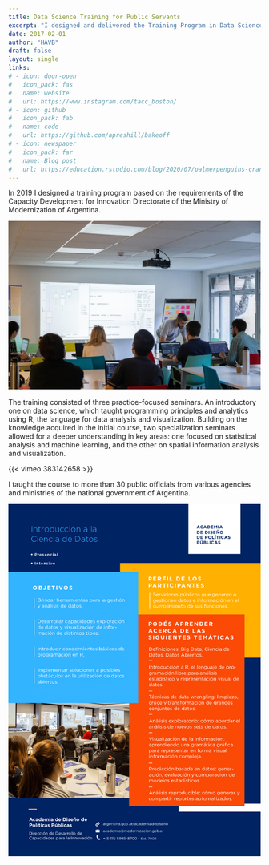 ```yaml
---
title: Data Science Training for Public Servants
excerpt: "I designed and delivered the Training Program in Data Science for Public Servants at the Argentine's Government Academy of Public Policy Design."
date: 2017-02-01
author: "HAVB"
draft: false
layout: single
links:
# - icon: door-open
#   icon_pack: fas
#   name: website
#   url: https://www.instagram.com/tacc_boston/
# - icon: github
#   icon_pack: fab
#   name: code
#   url: https://github.com/apreshill/bakeoff
# - icon: newspaper
#   icon_pack: far
#   name: Blog post
#   url: https://education.rstudio.com/blog/2020/07/palmerpenguins-cran/
---
```


In 2019 I designed a training program based on the requirements of the Capacity Development for Innovation Directorate of the Ministry of Modernization of Argentina.

![Data Science Training Program](featured.jpg)


The training consisted of three practice-focused seminars. An introductory one on data science, which taught programming principles and analytics using R, the language for data analysis and visualization. Building on the knowledge acquired in the initial course, two specialization seminars allowed for a deeper understanding in key areas: one focused on statistical analysis and machine learning, and the other on spatial information analysis and visualization.


{{< vimeo 383142658 >}}

I taught the course to more than 30 public officials from various agencies and ministries of the national government of Argentina.

![Data Science Training Program flyer](cursos_inap_intro.png)
